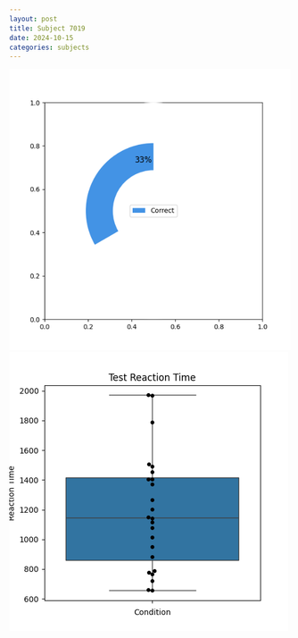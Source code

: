 ```yaml
---
layout: post
title: Subject 7019
date: 2024-10-15
categories: subjects
---
```


![](data/7019/run-12/7019_FN_acc_test.png)
![](data/7019/run-12/7019_FN_rt.png)
